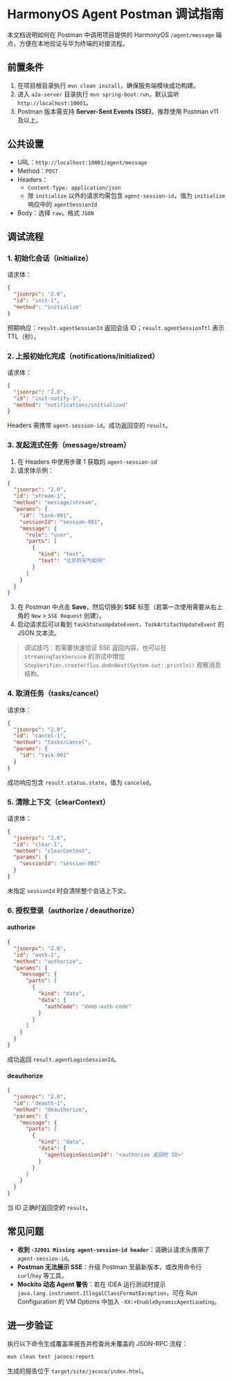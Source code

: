 # HarmonyOS Agent Postman 调试指南

本文档说明如何在 Postman 中调用项目提供的 HarmonyOS `/agent/message` 端点，方便在本地验证与华为终端的对接流程。

## 前置条件

1. 在项目根目录执行 `mvn clean install`，确保服务端模块成功构建。
2. 进入 `a2a-server` 目录执行 `mvn spring-boot:run`，默认监听 `http://localhost:10001`。
3. Postman 版本需支持 **Server-Sent Events (SSE)**。推荐使用 Postman v11 及以上。

## 公共设置

- URL：`http://localhost:10001/agent/message`
- Method：`POST`
- Headers：
  - `Content-Type: application/json`
  - 除 `initialize` 以外的请求均需包含 `agent-session-id`，值为 `initialize` 响应中的 `agentSessionId`
- Body：选择 `raw`，格式 `JSON`

## 调试流程

### 1. 初始化会话（initialize）

请求体：
```json
{
  "jsonrpc": "2.0",
  "id": "init-1",
  "method": "initialize"
}
```

预期响应：`result.agentSessionId` 返回会话 ID；`result.agentSessionTtl` 表示 TTL（秒）。

### 2. 上报初始化完成（notifications/initialized）

请求体：
```json
{
  "jsonrpc": "2.0",
  "id": "init-notify-1",
  "method": "notifications/initialized"
}
```

Headers 需携带 `agent-session-id`。成功返回空的 `result`。

### 3. 发起流式任务（message/stream）

1. 在 Headers 中使用步骤 1 获取的 `agent-session-id`
2. 请求体示例：
```json
{
  "jsonrpc": "2.0",
  "id": "stream-1",
  "method": "message/stream",
  "params": {
    "id": "task-001",
    "sessionId": "session-001",
    "message": {
      "role": "user",
      "parts": [
        {
          "kind": "text",
          "text": "北京的天气如何"
        }
      ]
    }
  }
}
```
3. 在 Postman 中点击 **Save**，然后切换到 **SSE** 标签（若第一次使用需要从右上角的 `New` > `SSE Request` 创建）。
4. 启动请求后可以看到 `TaskStatusUpdateEvent`、`TaskArtifactUpdateEvent` 的 JSON 文本流。

> 调试技巧：若需要快速验证 SSE 返回内容，也可以在 `StreamingTaskService` 的测试中增加 `StepVerifier.create(flux.doOnNext(System.out::println))` 观察消息结构。

### 4. 取消任务（tasks/cancel）

请求体：
```json
{
  "jsonrpc": "2.0",
  "id": "cancel-1",
  "method": "tasks/cancel",
  "params": {
    "id": "task-001"
  }
}
```

成功响应包含 `result.status.state`，值为 `canceled`。

### 5. 清除上下文（clearContext）

请求体：
```json
{
  "jsonrpc": "2.0",
  "id": "clear-1",
  "method": "clearContext",
  "params": {
    "sessionId": "session-001"
  }
}
```

未指定 `sessionId` 时会清除整个会话上下文。

### 6. 授权登录（authorize / deauthorize）

#### authorize
```json
{
  "jsonrpc": "2.0",
  "id": "auth-1",
  "method": "authorize",
  "params": {
    "message": {
      "parts": [
        {
          "kind": "data",
          "data": {
            "authCode": "demo-auth-code"
          }
        }
      ]
    }
  }
}
```

成功返回 `result.agentLoginSessionId`。

#### deauthorize
```json
{
  "jsonrpc": "2.0",
  "id": "deauth-1",
  "method": "deauthorize",
  "params": {
    "message": {
      "parts": [
        {
          "kind": "data",
          "data": {
            "agentLoginSessionId": "<authorize 返回的 ID>"
          }
        }
      ]
    }
  }
}
```

当 ID 正确时返回空的 `result`。

## 常见问题

- **收到 `-32001 Missing agent-session-id header`**：请确认请求头携带了 `agent-session-id`。
- **Postman 无法展示 SSE**：升级 Postman 至最新版本，或改用命令行 `curl`/`hey` 等工具。
- **Mockito 动态 Agent 警告**：若在 IDEA 运行测试时提示 `java.lang.instrument.IllegalClassFormatException`，可在 Run Configuration 的 VM Options 中加入 `-XX:+EnableDynamicAgentLoading`。

## 进一步验证

执行以下命令生成覆盖率报告并检查尚未覆盖的 JSON-RPC 流程：

```bash
mvn clean test jacoco:report
```

生成的报告位于 `target/site/jacoco/index.html`。
